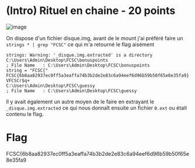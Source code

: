 # (Intro) Rituel en chaine - 20 points

![image](https://siraak.please-fuck.me/fjy6dD.png)

On dispose d'un fichier disque.img, avant de le mount j'ai préféré faire un `strings * | grep "FCSC"` ce qui m'a retourné le flag aisément
```
strings: Warning: '_disque.img.extracted' is a directory
C:\Users\Admin\Desktop\FCSC\bonuspoints
; File Name   : C:\Users\Admin\Desktop\FCSC\bonuspoints
string = "FCSC{"
FCSC{6b8aa82937ec0ff5a3eaffa74b3b2de2e83c6a94eef6d96b59b50f65e8e35fa9}
VFCSCr$q+
C:\Users\Admin\Desktop\FCSC\guessy
; File Name   : C:\Users\Admin\Desktop\FCSC\guessy
```

Il y avait également un autre moyen de le faire en extrayant le `_disque.img.extracted` ce qui nous donnaît ensuite un fichier `0.ext` ou était contenu le flag.

# Flag
FCSC{6b8aa82937ec0ff5a3eaffa74b3b2de2e83c6a94eef6d96b59b50f65e8e35fa9
